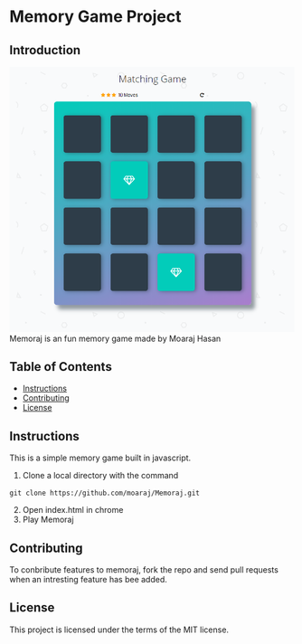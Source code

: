 # Memory Game Project
## Introduction
<img src="https://github.com/moaraj/Memoraj/blob/master/img/docs.PNG" width="600px">
Memoraj is an fun memory game made by Moaraj Hasan

## Table of Contents

* [Instructions](#instructions)
* [Contributing](#Contributing)
* [License](#License)

## Instructions
This is a simple memory game built in javascript.
1. Clone a local directory with the command
```
git clone https://github.com/moaraj/Memoraj.git
```
2. Open index.html in chrome
3. Play Memoraj

## Contributing
To conbribute features to memoraj, fork the repo and send pull requests when an intresting feature has bee added.

## License
This project is licensed under the terms of the MIT license.
